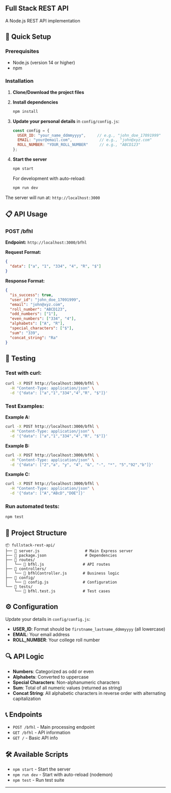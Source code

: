 ## Full Stack REST API

A Node.js REST API implementation
## 🚀 Quick Setup

### Prerequisites
- Node.js (version 14 or higher)
- npm

### Installation

1. **Clone/Download the project files**
2. **Install dependencies**
   ```bash
   npm install
   ```

3. **Update your personal details** in `config/config.js`:
   ```javascript
   const config = {
     USER_ID: "your_name_ddmmyyyy",     // e.g., "john_doe_17091999"
     EMAIL: "your@email.com",            // e.g., "john@xyz.com"
     ROLL_NUMBER: "YOUR_ROLL_NUMBER"     // e.g., "ABCD123"
   };
   ```

4. **Start the server**
   ```bash
   npm start
   ```
   
   For development with auto-reload:
   ```bash
   npm run dev
   ```

The server will run at: `http://localhost:3000`

## 📋 API Usage

### POST /bfhl
**Endpoint:** `http://localhost:3000/bfhl`

**Request Format:**
```json
{
  "data": ["a", "1", "334", "4", "R", "$"]
}
```

**Response Format:**
```json
{
  "is_success": true,
  "user_id": "john_doe_17091999",
  "email": "john@xyz.com",
  "roll_number": "ABCD123",
  "odd_numbers": ["1"],
  "even_numbers": ["334", "4"],
  "alphabets": ["A", "R"],
  "special_characters": ["$"],
  "sum": "339",
  "concat_string": "Ra"
}
```

## 🧪 Testing

### Test with curl:
```bash
curl -X POST http://localhost:3000/bfhl \
  -H "Content-Type: application/json" \
  -d '{"data": ["a","1","334","4","R", "$"]}'
```

### Test Examples:

**Example A:**
```bash
curl -X POST http://localhost:3000/bfhl \
  -H "Content-Type: application/json" \
  -d '{"data": ["a","1","334","4","R", "$"]}'
```

**Example B:**
```bash
curl -X POST http://localhost:3000/bfhl \
  -H "Content-Type: application/json" \
  -d '{"data": ["2","a", "y", "4", "&", "-", "*", "5","92","b"]}'
```

**Example C:**
```bash
curl -X POST http://localhost:3000/bfhl \
  -H "Content-Type: application/json" \
  -d '{"data": ["A","ABcD","DOE"]}'
```

### Run automated tests:
```bash
npm test
```

## 📁 Project Structure

```
📦 fullstack-rest-api/
├── 📄 server.js                    # Main Express server
├── 📄 package.json                 # Dependencies
├── 📂 routes/
│   └── 📄 bfhl.js                 # API routes
├── 📂 controllers/
│   └── 📄 bfhlController.js       # Business logic
├── 📂 config/
│   └── 📄 config.js               # Configuration
└── 📂 tests/
    └── 📄 bfhl.test.js            # Test cases
```

## ⚙️ Configuration

Update your details in `config/config.js`:

- **USER_ID**: Format should be `firstname_lastname_ddmmyyyy` (all lowercase)
- **EMAIL**: Your email address
- **ROLL_NUMBER**: Your college roll number

## 🔍 API Logic

- **Numbers**: Categorized as odd or even
- **Alphabets**: Converted to uppercase
- **Special Characters**: Non-alphanumeric characters
- **Sum**: Total of all numeric values (returned as string)
- **Concat String**: All alphabetic characters in reverse order with alternating capitalization

## 📞 Endpoints

- `POST /bfhl` - Main processing endpoint
- `GET /bfhl` - API information
- `GET /` - Basic API info

## 🛠️ Available Scripts

- `npm start` - Start the server
- `npm run dev` - Start with auto-reload (nodemon)
- `npm test` - Run test suite

---

